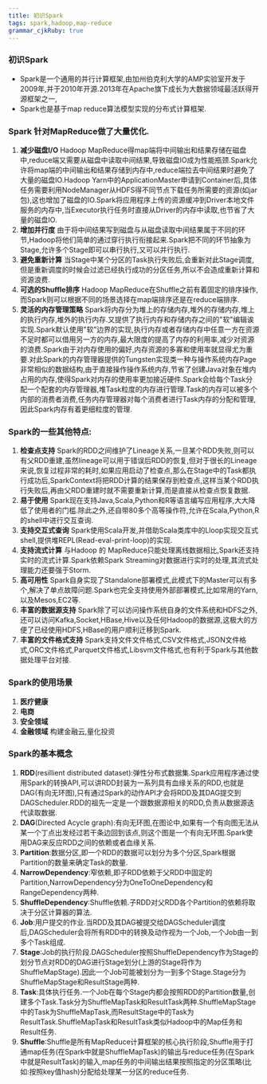 ```yaml
---
title: 初识Spark
tags: spark,hadoop,map-reduce
grammar_cjkRuby: true
---
```

### 初识Spark
 - Spark是一个通用的并行计算框架,由加州伯克利大学的AMP实验室开发于2009年,并于2010年开源.2013年在Apache旗下成长为大数据领域最活跃得开源框架之一,
 - Spark也是基于map reduce算法模型实现的分布式计算框架.
 
 
### Spark 针对MapReduce做了大量优化.
1. **减少磁盘I/O** Hadoop MapReduce得map端将中间输出和结果存储在磁盘中,reduce端又需要从磁盘中读取中间结果,导致磁盘IO成为性能瓶颈.Spark允许将map端的中间输出和结果存储到内存中,reduce端拉去中间结果时避免了大量的磁盘IO.Hadoop Yarn中的ApplicationMaster申请到Container后,具体任务需要利用NodeManager从HDFS得不同节点下载任务所需要的资源(如jar包),这也增加了磁盘的IO.Spark将应用程序上传的资源缓冲到Driver本地文件服务的内存中,当Executor执行任务时直接从Driver的内存中读取,也节省了大量的磁盘IO.
2. **增加并行度** 由于将中间结果写到磁盘与从磁盘读取中间结果属于不同的环节,Hadoop将他们简单的通过穿行执行衔接起来.Spark把不同的环节抽象为Stage,允许多个Stage即可以串行执行,又可以并行执行.
3. **避免重新计算** 当Stage中某个分区的Task执行失败后,会重新对此Stage调度,但是重新调度的时候会过滤已经执行成功的分区任务,所以不会造成重新计算和资源浪费.
4. **可选的Shuffle排序** Hadoop MapReduce在Shuffle之前有着固定的排序操作,而Spark则可以根据不同的场景选择在map端排序还是在reduce端排序.
5. **灵活的内存管理策略** Spark将内存分为堆上的存储内存,堆外的存储内存,堆上的执行内存,堆外的执行内存.又提供了执行内存和存储内存之间的"软"编辑诶实现.Spark默认使用"软"边界的实现,执行内存或者存储内存中任意一方在资源不足时都可以借用另一方的内存,最大限度的提高了内存的利用率,减少对资源的浪费.Spark由于对内存使用的偏好,内存资源的多寡和使用率就显得尤为重要.对此Spark的内存管理器提供的Tungsten实现类一种与操作系统内存Page非常相似的数据结构,由于直接操作操作系统内存,节省了创建Java对象在堆内占用的内存,使得Spark对内存的使用率更加接近硬件.Spark会给每个Task分配一个配套的内存管理器,堆Task粒度的内存进行管理.Task的内存可以被多个内部的消费者消费,任务内存管理器对每个消费者进行Task内存的分配和管理,因此Spark内存有着更细粒度的管理.

### Spark的一些其他特点:
1. **检查点支持** Spark的RDD之间维护了Lineage关系,一旦某个RDD失败,则可以有父RDD重建,虽然lineage可以用于错误后RDD的恢复,但对于很长的Lineage来说,恢复过程非常的耗时,如果应用启动了检查点,那么在Stage中的Task都执行成功后,SparkContext将把RDD计算的结果保存到检查点,这样当某个RDD执行失败后,再由父RDD重建时就不需要重新计算,而是直接从检查点恢复数据.
2. **易于使用** Spark现在支持Java,Scala,Python和R等语言编写应用程序,大大降低了使用者的门槛.除此之外,还自带80多个高等操作符,允许在Scala,Python,R的shell中进行交互查询.
3. **支持交互式查询** Spark使用Scala开发,并借助Scala类库中的Lloop实现交互式shell,提供堆REPL(Read-eval-print-loop)的实现.
4. **支持流式计算** 与Hadoop 的 MapReduce只能处理离线数据相比,Spark还支持实时的流式计算.Spark依赖Spark Streaming对数据进行实时的处理,其流式处理能力还要强于Storm.
5. **高可用性** Spark自身实现了Standalone部署模式,此模式下的Master可以有多个,解决了单点故障问题.Spark也完全支持使用外部部署模式,比如常用的Yarn,以及Mesos,EC2等.
6. **丰富的数据源支持** Spark除了可以访问操作系统自身的文件系统和HDFS之外,还可以访问Kafka,Socket,HBase,Hive以及任何Hadoop的数据源,这极大的方便了已经使用HDFS,HBase的用户顺利迁移到Spark.
7. **丰富的文件格式支持** Spark支持文件文件格式,CSV文件格式,JSON文件格式,ORC文件格式,Parquet文件格式,Libsvm文件格式,也有利于Spark与其他数据处理平台对接.

### Spark的使用场景
1. **医疗健康**
2. **电商**
3. **安全领域**
4. **金融领域** 构建金融云,量化投资


### Spark的基本概念
1. **RDD**(resillient distributed dataset):弹性分布式数据集.Spark应用程序通过使用Spark的转换API,可以讲RDD封装为一系列具有血缘关系的RDD,也就是DAG(有向无环图),只有通过Spark的动作API才会将RDD及其DAG提交到DAGScheduler.RDD的祖先一定是一个跟数据源相关的RDD,负责从数据源迭代读取数据.
2. **DAG**(Directed Acycle graph):有向无环图,在图论中,如果有一个有向图无法从某一个丁点出发经过若干条边回到该点,则这个图是一个有向无环图.Spark使用DAG来反应RDD之间的依赖或者血缘关系.
3. **Partition**:数据分区,即一个RDD的数据可以划分为多个分区,Spark根据Partition的数量来确定Task的数量.
4. **NarrowDependency**:窄依赖,即子RDD依赖于父RDD中固定的Partition,NarrowDependency分为OneToOneDependency和RangeDependency两种.
5. **ShuffleDependency**:Shuffle依赖.子RDD对父RDD各个Partition的依赖将取决于分区计算器的算法.
6. **Job**:用户提交的作业.当RDD及其DAG被提交给DAGScheduler调度后,DAGScheduler会将所有RDD中的转换及动作视为一个Job,一个Job由一到多个Task组成.
7. **Stage**:Job的执行阶段.DAGScheduler按照ShuffleDependency作为Stage的划分节点对RDD的DAG进行Stage划分(上游的Stage将作为ShuffleMapStage).因此一个Job可能被划分为一到多个Stage.Stage分为ShuffleMapStage和ResultStage两种.
8. **Task**:具体执行任务.一个Job在每个Stage内都会按照RDD的Partition数量,创建多个Task.Task分为ShuffleMapTask和ResultTask两种.ShuffleMapStage中的Task为ShuffleMapTask,而ResultStage中的Task为ResultTask.ShuffleMapTask和ResultTask类似Hadoop中的Map任务和Result任务.
9. **Shuffle**:Shuffle是所有MapReduce计算框架的核心执行阶段,Shuffle用于打通map任务(在Spark中就是ShuffleMapTask)的输出与reduce任务(在Spark中就是ResultTask)的输入,map任务的中间输出结果按照指定的分区策略(比如:按照key值hash)分配给处理某一分区的reduce任务.